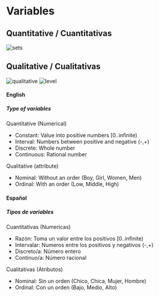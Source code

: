 # Variables

## Quantitative / Cuantitativas
![sets](https://www.ditutor.com/numeros_reales/images/10.gif)

## Qualitative / Cualitativas
![qualitative](https://encrypted-tbn0.gstatic.com/images?q=tbn:ANd9GcRW-9rif4Zni6k_0oBrvaGTZ_rQ_WI0wzUvMpWDLkFNolrHLYI0OQ&s)
![level](https://cdn.pixabay.com/photo/2016/12/25/16/40/volume-1930242_960_720.png)


#### English 
##### Type of variables 
Quantitative (Numerical)
- Constant: Value into positive numbers [0..infinite)
- Interval: Numbers between positive and negative (-,+) 
- Discrete: Whole number 
- Continuous: Rational number 

Qualitative (attribute)
- Nominal: Without an order (Boy, Girl, Women, Men)
- Ordinal: With an order (Low, Middle, High)

#### Español
##### Tipos de variables 
Cuantitativas (Numericas)
- Razón: Toma un valor entre los positivos [0..infinite)
- Intervalar: Numeros entre los positivos y negativos (-,+) 
- Discreto/a: Número entero 
- Continuo/a: Número racional

Cualitativas (Atributos)
- Nominal: Sin un orden (Chico, Chica, Mujer, Hombre)
- Ordinal: Con un orden (Bajo, Medio, Alto)